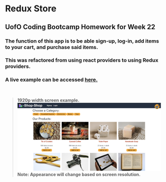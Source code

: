 # Redux Store
## UofO Coding Bootcamp Homework for Week 22

### The function of this app is to be able sign-up, log-in, add items to your cart, and purchase said items. 
### This was refactored from using react providers to using Redux providers.

### A live example can be accessed [here.](https://redux-react-store-refactor.herokuapp.com/)
<br />

> **1920p width screen example.**   
![This is a screenshot of the webpage on a 1920p width screen.](./assets/Page-Sample.png)
> **Note: Appearance will change based on screen resolution.** 
